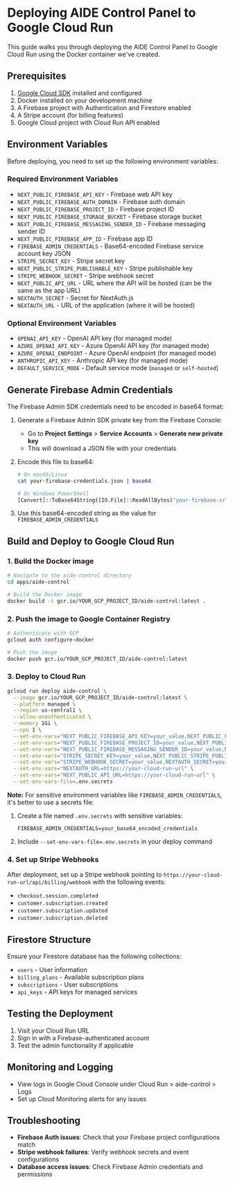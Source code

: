 # Deploying AIDE Control Panel to Google Cloud Run

This guide walks you through deploying the AIDE Control Panel to Google Cloud Run using the Docker container we've created.

## Prerequisites

1. [Google Cloud SDK](https://cloud.google.com/sdk/docs/install) installed and configured
2. Docker installed on your development machine
3. A Firebase project with Authentication and Firestore enabled
4. A Stripe account (for billing features)
5. Google Cloud project with Cloud Run API enabled

## Environment Variables

Before deploying, you need to set up the following environment variables:

### Required Environment Variables

- `NEXT_PUBLIC_FIREBASE_API_KEY` - Firebase web API key
- `NEXT_PUBLIC_FIREBASE_AUTH_DOMAIN` - Firebase auth domain
- `NEXT_PUBLIC_FIREBASE_PROJECT_ID` - Firebase project ID
- `NEXT_PUBLIC_FIREBASE_STORAGE_BUCKET` - Firebase storage bucket
- `NEXT_PUBLIC_FIREBASE_MESSAGING_SENDER_ID` - Firebase messaging sender ID
- `NEXT_PUBLIC_FIREBASE_APP_ID` - Firebase app ID
- `FIREBASE_ADMIN_CREDENTIALS` - Base64-encoded Firebase service account key JSON
- `STRIPE_SECRET_KEY` - Stripe secret key
- `NEXT_PUBLIC_STRIPE_PUBLISHABLE_KEY` - Stripe publishable key
- `STRIPE_WEBHOOK_SECRET` - Stripe webhook secret
- `NEXT_PUBLIC_API_URL` - URL where the API will be hosted (can be the same as the app URL)
- `NEXTAUTH_SECRET` - Secret for NextAuth.js
- `NEXTAUTH_URL` - URL of the application (where it will be hosted)

### Optional Environment Variables

- `OPENAI_API_KEY` - OpenAI API key (for managed mode)
- `AZURE_OPENAI_API_KEY` - Azure OpenAI API key (for managed mode)
- `AZURE_OPENAI_ENDPOINT` - Azure OpenAI endpoint (for managed mode)
- `ANTHROPIC_API_KEY` - Anthropic API key (for managed mode)
- `DEFAULT_SERVICE_MODE` - Default service mode (`managed` or `self-hosted`)

## Generate Firebase Admin Credentials

The Firebase Admin SDK credentials need to be encoded in base64 format:

1. Generate a Firebase Admin SDK private key from the Firebase Console:

   - Go to **Project Settings** > **Service Accounts** > **Generate new private key**
   - This will download a JSON file with your credentials

2. Encode this file to base64:

   ```bash
   # On macOS/Linux
   cat your-firebase-credentials.json | base64

   # On Windows PowerShell
   [Convert]::ToBase64String([IO.File]::ReadAllBytes("your-firebase-credentials.json"))
   ```

3. Use this base64-encoded string as the value for `FIREBASE_ADMIN_CREDENTIALS`

## Build and Deploy to Google Cloud Run

### 1. Build the Docker image

```bash
# Navigate to the aide-control directory
cd apps/aide-control

# Build the Docker image
docker build -t gcr.io/YOUR_GCP_PROJECT_ID/aide-control:latest .
```

### 2. Push the image to Google Container Registry

```bash
# Authenticate with GCP
gcloud auth configure-docker

# Push the image
docker push gcr.io/YOUR_GCP_PROJECT_ID/aide-control:latest
```

### 3. Deploy to Cloud Run

```bash
gcloud run deploy aide-control \
  --image gcr.io/YOUR_GCP_PROJECT_ID/aide-control:latest \
  --platform managed \
  --region us-central1 \
  --allow-unauthenticated \
  --memory 1Gi \
  --cpu 1 \
  --set-env-vars="NEXT_PUBLIC_FIREBASE_API_KEY=your_value,NEXT_PUBLIC_FIREBASE_AUTH_DOMAIN=your_value" \
  --set-env-vars="NEXT_PUBLIC_FIREBASE_PROJECT_ID=your_value,NEXT_PUBLIC_FIREBASE_STORAGE_BUCKET=your_value" \
  --set-env-vars="NEXT_PUBLIC_FIREBASE_MESSAGING_SENDER_ID=your_value,NEXT_PUBLIC_FIREBASE_APP_ID=your_value" \
  --set-env-vars="STRIPE_SECRET_KEY=your_value,NEXT_PUBLIC_STRIPE_PUBLISHABLE_KEY=your_value" \
  --set-env-vars="STRIPE_WEBHOOK_SECRET=your_value,NEXTAUTH_SECRET=your_value" \
  --set-env-vars="NEXTAUTH_URL=https://your-cloud-run-url" \
  --set-env-vars="NEXT_PUBLIC_API_URL=https://your-cloud-run-url" \
  --set-env-vars-file=.env.secrets
```

**Note:** For sensitive environment variables like `FIREBASE_ADMIN_CREDENTIALS`, it's better to use a secrets file:

1. Create a file named `.env.secrets` with sensitive variables:

   ```
   FIREBASE_ADMIN_CREDENTIALS=your_base64_encoded_credentials
   ```

2. Include `--set-env-vars-file=.env.secrets` in your deploy command

### 4. Set up Stripe Webhooks

After deployment, set up a Stripe webhook pointing to `https://your-cloud-run-url/api/billing/webhook` with the following events:

- `checkout.session.completed`
- `customer.subscription.created`
- `customer.subscription.updated`
- `customer.subscription.deleted`

## Firestore Structure

Ensure your Firestore database has the following collections:

- `users` - User information
- `billing_plans` - Available subscription plans
- `subscriptions` - User subscriptions
- `api_keys` - API keys for managed services

## Testing the Deployment

1. Visit your Cloud Run URL
2. Sign in with a Firebase-authenticated account
3. Test the admin functionality if applicable

## Monitoring and Logging

- View logs in Google Cloud Console under Cloud Run > aide-control > Logs
- Set up Cloud Monitoring alerts for any issues

## Troubleshooting

- **Firebase Auth issues**: Check that your Firebase project configurations match
- **Stripe webhook failures**: Verify webhook secrets and event configurations
- **Database access issues**: Check Firebase Admin credentials and permissions
